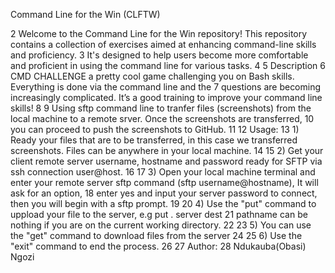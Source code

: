  Command Line for the Win (CLFTW)

  2 Welcome to the Command Line for the Win repository! This repository contains a collection of exercises aimed at enhancing command-line skills and proficiency.
  3  It's designed to help users become more comfortable and proficient in using the command line for various tasks.
  4
  5 Description
  6 CMD CHALLENGE a pretty cool game challenging you on Bash skills. Everything is done via the command line and the
  7 questions are becoming increasingly complicated. It’s a good training to improve your command line skills!
  8
  9 Using sftp command line to tranfer files (screenshots) from the local machine to a remote srver. Once the screenshots are transferred,
 10 you can proceed to push the screenshots to GitHub.
 11
 12 Usage:
 13 1) Ready your files that are to be transferred, in this case we transferred screenshots. Files can be anywhere in your local machine.
 14
 15 2) Get your client remote server username, hostname and password ready for SFTP via ssh connection user@host.
 16
 17 3) Open your local machine terminal and enter your remote server sftp command (sftp username@hostname), It will ask for an option,
 18 enter yes and input your server password to connect, then you will begin with a sftp prompt.
 19
 20 4) Use the "put" command to uppload your file to the server, e.g put <file pathname> <srver destination pathname>. server dest
 21 pathname can be nothing if you are on the current working directory.
 22
 23 5) You can use the "get" command to download files from the server
 24
 25 6) Use the "exit" command to end the process.
 26
 27 Author:
 28 Ndukauba(Obasi) Ngozi
